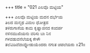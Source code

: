 +++
title = "021 ಎಲವೊ ಮಟ್ಟಿಯ"

+++
ಎಲವೊ ಮಟ್ಟಿಯ ಮದನ ದರ್ಭೆಯ  
ತಿಲದ ಮನ್ಮಥ ವಿಮಲ ಧೋತ್ರದ  
ತಳಿರುಗಾಸೆಯ ಕಾಮ ಕೃಷ್ಣಾಜಿನದ ಕಂದರ್ಪ  
ನಳಿನಮುಖಿಯನು ವರಿಸು ಬಾ ನಿನ  
ಗಳವಡುವನೆಲೆಯಕ್ಕ ಕೇಳೌ      
ತಲೆವಿಡಿವೆವಾವ್ನೋಡುಯೆಂದರು ನಗುತ ಚಪಲೆಯರು     ॥21॥